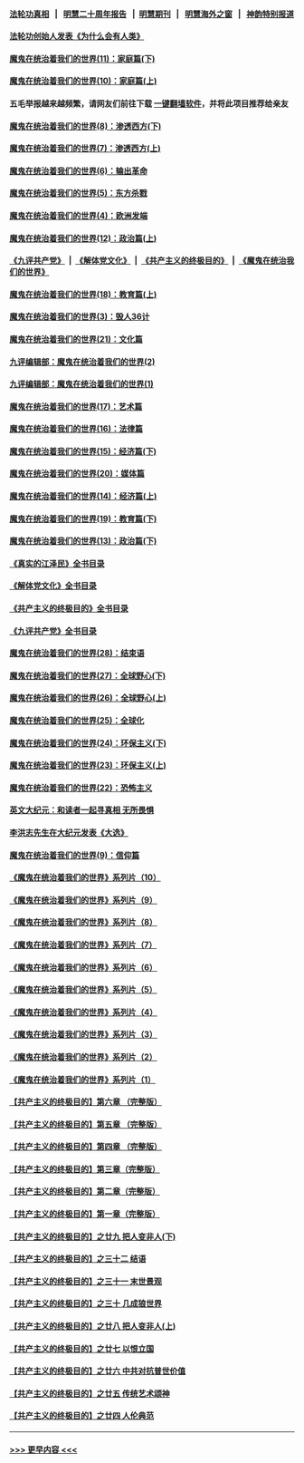 #### [法轮功真相](https://github.com/gfw-breaker/truth/blob/master/README.md?t=0) &nbsp;&nbsp;|&nbsp;&nbsp; [明慧二十周年报告](https://github.com/gfw-breaker/mh-reports/blob/master/README.md?t=0) &nbsp;&nbsp;|&nbsp;&nbsp;[明慧期刊](https://github.com/gfw-breaker/mh-qikan) &nbsp;&nbsp;|&nbsp;&nbsp; [明慧海外之窗](https://github.com/gfw-breaker/mh-news/blob/master/README.md?t=0) &nbsp;&nbsp;|&nbsp;&nbsp; [神韵特别报道](https://github.com/gfw-breaker/mh-news/blob/master/shenyun.md?t=0)
#### [法轮功创始人发表《为什么会有人类》](../pages/nsc422/n13912117.md?t=02250643) 
#### [魔鬼在统治着我们的世界(11)：家庭篇(下)](../pages/nsc422/n10440961.md?t=02250643) 
#### [魔鬼在统治着我们的世界(10)：家庭篇(上)](../pages/nsc422/n10435448.md?t=02250643) 
#### 五毛举报越来越频繁，请网友们前往下载 [一键翻墙软件](https://github.com/gfw-breaker/ssr-accounts)，并将此项目推荐给亲友
#### [魔鬼在统治着我们的世界(8)：渗透西方(下)](../pages/nsc422/n10429603.md?t=02250643) 
#### [魔鬼在统治着我们的世界(7)：渗透西方(上)](../pages/nsc422/n10426013.md?t=02250643) 
#### [魔鬼在统治着我们的世界(6)：输出革命](../pages/nsc422/n10421536.md?t=02250643) 
#### [魔鬼在统治着我们的世界(5)：东方杀戮](../pages/nsc422/n10417707.md?t=02250643) 
#### [魔鬼在统治着我们的世界(4)：欧洲发端](../pages/nsc422/n10414890.md?t=02250643) 
#### [魔鬼在统治着我们的世界(12)：政治篇(上)](../pages/nsc422/n10444576.md?t=02250643) 
#### [《九评共产党》](https://github.com/begood0513/9ping.md/blob/master/README.md) &nbsp;|&nbsp; [《解体党文化》](../../../../jtdwh.md/blob/master/README.md)  &nbsp;|&nbsp; [《共产主义的终极目的》](../../../../gczydzjmd.md/blob/master/README.md) &nbsp;|&nbsp; [《魔鬼在统治我们的世界》](../../../../mgztzwmdsj.md/blob/master/README.md) 
#### [魔鬼在统治着我们的世界(18)：教育篇(上)](../pages/nsc422/n10526970.md?t=02250643) 
#### [魔鬼在统治着我们的世界(3)：毁人36计](../pages/nsc422/n10411583.md?t=02250643) 
#### [魔鬼在统治着我们的世界(21)：文化篇](../pages/nsc422/n10597706.md?t=02250643) 
#### [九评编辑部：魔鬼在统治着我们的世界(2)](../pages/nsc422/n10410036.md?t=02250643) 
#### [九评编辑部：魔鬼在统治着我们的世界(1)](../pages/nsc422/n10406825.md?t=02250643) 
#### [魔鬼在统治着我们的世界(17)：艺术篇](../pages/nsc422/n10499093.md?t=02250643) 
#### [魔鬼在统治着我们的世界(16)：法律篇](../pages/nsc422/n10485969.md?t=02250643) 
#### [魔鬼在统治着我们的世界(15)：经济篇(下)](../pages/nsc422/n10469975.md?t=02250643) 
#### [魔鬼在统治着我们的世界(20)：媒体篇](../pages/nsc422/n10586579.md?t=02250643) 
#### [魔鬼在统治着我们的世界(14)：经济篇(上)](../pages/nsc422/n10457370.md?t=02250643) 
#### [魔鬼在统治着我们的世界(19)：教育篇(下)](../pages/nsc422/n10564808.md?t=02250643) 
#### [魔鬼在统治着我们的世界(13)：政治篇(下)](../pages/nsc422/n10448270.md?t=02250643) 
#### [《真实的江泽民》全书目录](../pages/nsc422/n13721399.md?t=02250643) 
#### [《解体党文化》全书目录](../pages/nsc422/n13721157.md?t=02250643) 
#### [《共产主义的终极目的》全书目录](../pages/nsc422/n13721048.md?t=02250643) 
#### [《九评共产党》全书目录](../pages/nsc422/n13708085.md?t=02250643) 
#### [魔鬼在统治着我们的世界(28)：结束语](../pages/nsc422/n10936246.md?t=02250643) 
#### [魔鬼在统治着我们的世界(27)：全球野心(下)](../pages/nsc422/n10928319.md?t=02250643) 
#### [魔鬼在统治着我们的世界(26)：全球野心(上)](../pages/nsc422/n10900318.md?t=02250643) 
#### [魔鬼在统治着我们的世界(25)：全球化](../pages/nsc422/n10788205.md?t=02250643) 
#### [魔鬼在统治着我们的世界(24)：环保主义(下)](../pages/nsc422/n10695307.md?t=02250643) 
#### [魔鬼在统治着我们的世界(23)：环保主义(上)](../pages/nsc422/n10688613.md?t=02250643) 
#### [魔鬼在统治着我们的世界(22)：恐怖主义](../pages/nsc422/n10614727.md?t=02250643) 
#### [英文大纪元：和读者一起寻真相 无所畏惧](../pages/nsc422/n12542027.md?t=02250643) 
#### [李洪志先生在大纪元发表《大选》](../pages/nsc422/n12534746.md?t=02250643) 
#### [魔鬼在统治着我们的世界(9)：信仰篇](../pages/nsc422/n10432159.md?t=02250643) 
#### [《魔鬼在统治着我们的世界》系列片（10）](../pages/nsc422/n12292670.md?t=02250643) 
#### [《魔鬼在统治着我们的世界》系列片（9）](../pages/nsc422/n12290859.md?t=02250643) 
#### [《魔鬼在统治着我们的世界》系列片（8）](../pages/nsc422/n12287445.md?t=02250643) 
#### [《魔鬼在统治着我们的世界》系列片（7）](../pages/nsc422/n12283425.md?t=02250643) 
#### [《魔鬼在统治着我们的世界》系列片（6）](../pages/nsc422/n12282314.md?t=02250643) 
#### [《魔鬼在统治着我们的世界》系列片（5）](../pages/nsc422/n12281419.md?t=02250643) 
#### [《魔鬼在统治着我们的世界》系列片（4）](../pages/nsc422/n12274024.md?t=02250643) 
#### [《魔鬼在统治着我们的世界》系列片（3）](../pages/nsc422/n12271322.md?t=02250643) 
#### [《魔鬼在统治着我们的世界》系列片（2）](../pages/nsc422/n12269049.md?t=02250643) 
#### [《魔鬼在统治着我们的世界》系列片（1）](../pages/nsc422/n12267575.md?t=02250643) 
#### [【共产主义的终极目的】第六章 （完整版）](../pages/nsc422/n11428913.md?t=02250643) 
#### [【共产主义的终极目的】第五章 （完整版）](../pages/nsc422/n11428912.md?t=02250643) 
#### [【共产主义的终极目的】第四章 （完整版）](../pages/nsc422/n11428907.md?t=02250643) 
#### [【共产主义的终极目的】第三章（完整版）](../pages/nsc422/n11428848.md?t=02250643) 
#### [【共产主义的终极目的】第二章（完整版）](../pages/nsc422/n11428831.md?t=02250643) 
#### [【共产主义的终极目的】第一章（完整版）](../pages/nsc422/n11417651.md?t=02250643) 
#### [【共产主义的终极目的】之廿九 把人变非人(下)](../pages/nsc422/n11344140.md?t=02250643) 
#### [【共产主义的终极目的】之三十二 结语](../pages/nsc422/n11360535.md?t=02250643) 
#### [【共产主义的终极目的】之三十一 末世景观](../pages/nsc422/n11351129.md?t=02250643) 
#### [【共产主义的终极目的】之三十 几成狼世界](../pages/nsc422/n11348280.md?t=02250643) 
#### [【共产主义的终极目的】之廿八 把人变非人(上)](../pages/nsc422/n11340492.md?t=02250643) 
#### [【共产主义的终极目的】之廿七 以恨立国](../pages/nsc422/n11336944.md?t=02250643) 
#### [【共产主义的终极目的】之廿六 中共对抗普世价值](../pages/nsc422/n11324785.md?t=02250643) 
#### [【共产主义的终极目的】之廿五 传统艺术颂神](../pages/nsc422/n11296396.md?t=02250643) 
#### [【共产主义的终极目的】之廿四 人伦典范](../pages/nsc422/n11296397.md?t=02250643) 

----
#### [ >>> 更早内容 <<< ](../indexes/nsc422-earlier.md)
